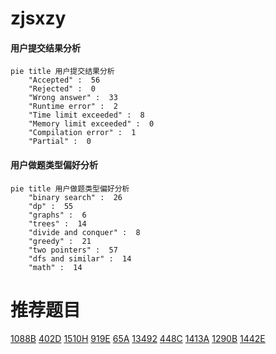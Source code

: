 # zjsxzy

<!-- tabs:start -->



#### **用户提交结果分析**

```mermaid
pie title 用户提交结果分析
    "Accepted" :  56
    "Rejected" :  0
    "Wrong answer" :  33
    "Runtime error" :  2
    "Time limit exceeded" :  8
    "Memory limit exceeded" :  0
    "Compilation error" :  1
    "Partial" :  0
```

#### **用户做题类型偏好分析**

```mermaid
pie title 用户做题类型偏好分析
    "binary search" :  26
    "dp" :  55
    "graphs" :  6
    "trees" :  14
    "divide and conquer" :  8
    "greedy" :  21
    "two pointers" :  57
    "dfs and similar" :  14
    "math" :  14
```



<!-- tabs:end -->
# 推荐题目
[1088B](https://codeforces.com/contest/1088/problem/B)
[402D](https://codeforces.com/contest/402/problem/D)
[1510H](https://codeforces.com/contest/1510/problem/H)
[919E](https://codeforces.com/contest/919/problem/E)
[65A](https://codeforces.com/contest/65/problem/A)
[13492](https://codeforces.com/contest/1349/problem/2)
[448C](https://codeforces.com/contest/448/problem/C)
[1413A](https://codeforces.com/contest/1413/problem/A)
[1290B](https://codeforces.com/contest/1290/problem/B)
[1442E](https://codeforces.com/contest/1442/problem/E)
